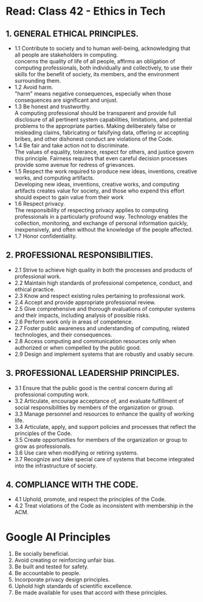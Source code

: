 # Read: Class 42 - Ethics in Tech

## 1. GENERAL ETHICAL PRINCIPLES.
- 1.1 Contribute to society and to human well-being, acknowledging that all people are stakeholders in computing.  
concerns the quality of life of all people, affirms an obligation of computing professionals, both individually and collectively, to use their skills for the benefit of society, its members, and the environment surrounding them.  
- 1.2 Avoid harm.  
"harm" means negative consequences, especially when those consequences are significant and unjust.   
- 1.3 Be honest and trustworthy.  
 A computing professional should be transparent and provide full disclosure of all pertinent system capabilities, limitations, and potential problems to the appropriate parties. Making deliberately false or misleading claims, fabricating or falsifying data, offering or accepting bribes, and other dishonest conduct are violations of the Code.  
- 1.4 Be fair and take action not to discriminate.  
The values of equality, tolerance, respect for others, and justice govern this principle. Fairness requires that even careful decision processes provide some avenue for redress of grievances.  
- 1.5 Respect the work required to produce new ideas, inventions, creative works, and computing artifacts.  
Developing new ideas, inventions, creative works, and computing artifacts creates value for society, and those who expend this effort should expect to gain value from their work  
- 1.6 Respect privacy.  
The responsibility of respecting privacy applies to computing professionals in a particularly profound way. Technology enables the collection, monitoring, and exchange of personal information quickly, inexpensively, and often without the knowledge of the people affected.  
- 1.7 Honor confidentiality.  

## 2. PROFESSIONAL RESPONSIBILITIES.
- 2.1 Strive to achieve high quality in both the processes and products of professional work.  
- 2.2 Maintain high standards of professional competence, conduct, and ethical practice.  
- 2.3 Know and respect existing rules pertaining to professional work.  
- 2.4 Accept and provide appropriate professional review.  
- 2.5 Give comprehensive and thorough evaluations of computer systems and their impacts, including analysis of possible risks.  
- 2.6 Perform work only in areas of competence.  
- 2.7 Foster public awareness and understanding of computing, related technologies, and their consequences.
- 2.8 Access computing and communication resources only when authorized or when compelled by the public good.  
- 2.9 Design and implement systems that are robustly and usably secure.  

## 3. PROFESSIONAL LEADERSHIP PRINCIPLES.
- 3.1 Ensure that the public good is the central concern during all professional computing work.  
- 3.2 Articulate, encourage acceptance of, and evaluate fulfillment of social responsibilities by members of the organization or group.  
- 3.3 Manage personnel and resources to enhance the quality of working life.  
- 3.4 Articulate, apply, and support policies and processes that reflect the principles of the Code.  
- 3.5 Create opportunities for members of the organization or group to grow as professionals.  
- 3.6 Use care when modifying or retiring systems.  
- 3.7 Recognize and take special care of systems that become integrated into the infrastructure of society.  

## 4. COMPLIANCE WITH THE CODE.

- 4.1 Uphold, promote, and respect the principles of the Code.  
- 4.2 Treat violations of the Code as inconsistent with membership in the ACM.  

# Google AI Principles
1. Be socially beneficial.   
2. Avoid creating or reinforcing unfair bias.  
3. Be built and tested for safety.  
4. Be accountable to people.  
5. Incorporate privacy design principles. 
6. Uphold high standards of scientific excellence.
7. Be made available for uses that accord with these principles.  
